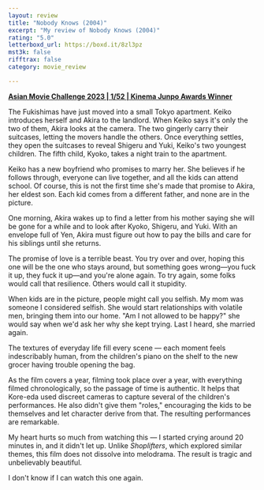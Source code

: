 ```yaml
---
layout: review
title: "Nobody Knows (2004)"
excerpt: "My review of Nobody Knows (2004)"
rating: "5.0"
letterboxd_url: https://boxd.it/8zl3pz
mst3k: false
rifftrax: false
category: movie_review

---
```


<b><a href="https://boxd.it/qaTwm/detail">Asian Movie Challenge 2023 | 1/52 | Kinema Junpo Awards Winner</a></b>

The Fukishimas have just moved into a small Tokyo apartment. Keiko introduces herself and Akira to the landlord. When Keiko says it's only the two of them, Akira looks at the camera. The two gingerly carry their suitcases, letting the movers handle the others. Once everything settles, they open the suitcases to reveal Shigeru and Yuki, Keiko's two youngest children. The fifth child, Kyoko, takes a night train to the apartment.

Keiko has a new boyfriend who promises to marry her. She believes if he follows through, everyone can live together, and all the kids can attend school. Of course, this is not the first time she's made that promise to Akira, her eldest son. Each kid comes from a different father, and none are in the picture.

One morning, Akira wakes up to find a letter from his mother saying she will be gone for a while and to look after Kyoko, Shigeru, and Yuki. With an envelope full of Yen, Akira must figure out how to pay the bills and care for his siblings until she returns.

The promise of love is a terrible beast. You try over and over, hoping this one will be the one who stays around, but something goes wrong—you fuck it up, they fuck it up—and you're alone again. To try again, some folks would call that resilience. Others would call it stupidity.

When kids are in the picture, people might call you selfish. My mom was someone I considered selfish. She would start relationships with volatile men, bringing them into our home. "Am I not allowed to be happy?" she would say when we'd ask her why she kept trying. Last I heard, she married again.

The textures of everyday life fill every scene — each moment feels indescribably human, from the children's piano on the shelf to the new grocer having trouble opening the bag.

As the film covers a year, filming took place over a year, with everything filmed chronologically, so the passage of time is authentic. It helps that Kore-eda used discreet cameras to capture several of the children's performances. He also didn't give them "roles," encouraging the kids to be themselves and let character derive from that. The resulting performances are remarkable.

My heart hurts so much from watching this — I started crying around 20 minutes in, and it didn't let up. Unlike <i>Shoplifters</i>, which explored similar themes, this film does not dissolve into melodrama. The result is tragic and unbelievably beautiful.

I don't know if I can watch this one again.